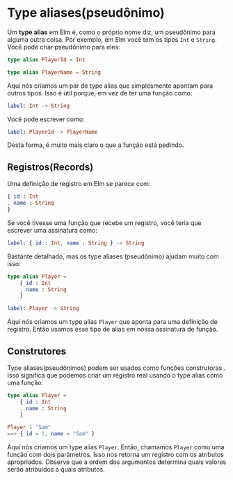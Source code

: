 # Type aliases(pseudônimo)

Um __type alias__ em Elm é, como o próprio nome diz, um pseudônimo para alguma outra coisa. Por exemplo, em Elm você tem os tipos `Int` e `String`. Você pode criar pseudônimo para eles:

```elm
type alias PlayerId = Int

type alias PlayerName = String
```

Aqui nós criamos um par de type alias que simplesmente apontam para outros tipos. Isso é útil porque, em vez de ter uma função como:

```elm
label: Int -> String
```

Você pode escrever como:

```elm
label: PlayerId -> PlayerName
```

Desta forma, é muito mais claro o que a função está pedindo.

## Registros(Records)

Uma definição de registro em Elm se parece com:

```elm
{ id : Int
, name : String
}
```

Se você tivesse uma função que recebe um registro, você teria que escrever uma assinatura como:

```elm
label: { id : Int, name : String } -> String
```

Bastante detalhado, mas os type aliases (pseudônimo) ajudam muito com isso:

```elm
type alias Player =
    { id : Int
    , name : String
    }

label: Player -> String
```

Aqui nós criamos um type alias `Player` que aponta para uma definição de registro. Então usamos esse tipo de alias em nossa assinatura de função.

## Construtores

Type aliases(pseudônimos) podem ser usados ​​como funções construtoras . Isso significa que podemos criar um registro real usando o type alias como uma função.

```elm
type alias Player =
    { id : Int
    , name : String
    }

Player 1 "Sam"
==> { id = 1, name = "Sam" }
```

Aqui nós criamos um type alias `Player`. Então, chamamos `Player` como uma função com dois parâmetros. Isso nos retorna um registro com os atributos apropriados. Observe que a ordem dos argumentos determina quais valores serão atribuídos a quais atributos.
